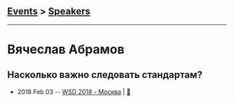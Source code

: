 ## [Events](../README.md) > [Speakers](../speakers.md)
---

# Вячеслав Абрамов

## Насколько важно следовать стандартам?
- 2018 Feb 03 -- [WSD 2018 - Москва](https://www.youtube.com/watch?v=wbhW3WRzulw)  | [:notebook:](https://wsd.events/2018/02/03/pres/follow-standards.pdf)  
